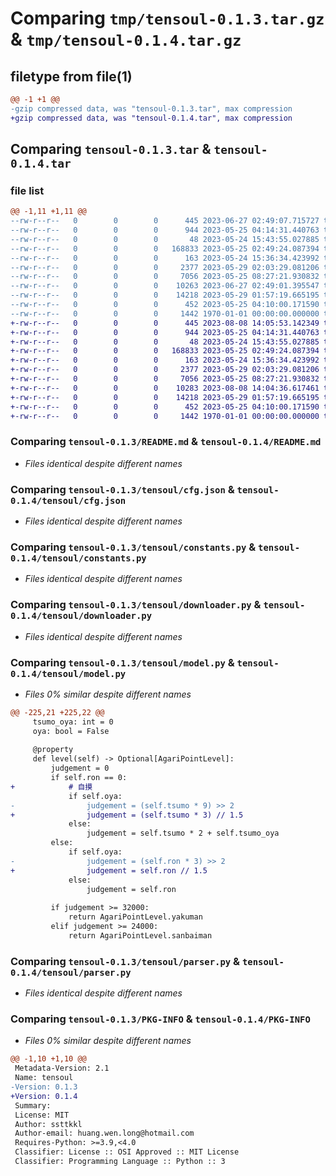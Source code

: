# Comparing `tmp/tensoul-0.1.3.tar.gz` & `tmp/tensoul-0.1.4.tar.gz`

## filetype from file(1)

```diff
@@ -1 +1 @@
-gzip compressed data, was "tensoul-0.1.3.tar", max compression
+gzip compressed data, was "tensoul-0.1.4.tar", max compression
```

## Comparing `tensoul-0.1.3.tar` & `tensoul-0.1.4.tar`

### file list

```diff
@@ -1,11 +1,11 @@
--rw-r--r--   0        0        0      445 2023-06-27 02:49:07.715727 tensoul-0.1.3/pyproject.toml
--rw-r--r--   0        0        0      944 2023-05-25 04:14:31.440763 tensoul-0.1.3/README.md
--rw-r--r--   0        0        0       48 2023-05-24 15:43:55.027885 tensoul-0.1.3/tensoul/__init__.py
--rw-r--r--   0        0        0   168833 2023-05-25 02:49:24.087394 tensoul-0.1.3/tensoul/cfg.json
--rw-r--r--   0        0        0      163 2023-05-24 15:36:34.423992 tensoul-0.1.3/tensoul/cfg.py
--rw-r--r--   0        0        0     2377 2023-05-29 02:03:29.081206 tensoul-0.1.3/tensoul/constants.py
--rw-r--r--   0        0        0     7056 2023-05-25 08:27:21.930832 tensoul-0.1.3/tensoul/downloader.py
--rw-r--r--   0        0        0    10263 2023-06-27 02:49:01.395547 tensoul-0.1.3/tensoul/model.py
--rw-r--r--   0        0        0    14218 2023-05-29 01:57:19.665195 tensoul-0.1.3/tensoul/parser.py
--rw-r--r--   0        0        0      452 2023-05-25 04:10:00.171590 tensoul-0.1.3/tensoul/utils.py
--rw-r--r--   0        0        0     1442 1970-01-01 00:00:00.000000 tensoul-0.1.3/PKG-INFO
+-rw-r--r--   0        0        0      445 2023-08-08 14:05:53.142349 tensoul-0.1.4/pyproject.toml
+-rw-r--r--   0        0        0      944 2023-05-25 04:14:31.440763 tensoul-0.1.4/README.md
+-rw-r--r--   0        0        0       48 2023-05-24 15:43:55.027885 tensoul-0.1.4/tensoul/__init__.py
+-rw-r--r--   0        0        0   168833 2023-05-25 02:49:24.087394 tensoul-0.1.4/tensoul/cfg.json
+-rw-r--r--   0        0        0      163 2023-05-24 15:36:34.423992 tensoul-0.1.4/tensoul/cfg.py
+-rw-r--r--   0        0        0     2377 2023-05-29 02:03:29.081206 tensoul-0.1.4/tensoul/constants.py
+-rw-r--r--   0        0        0     7056 2023-05-25 08:27:21.930832 tensoul-0.1.4/tensoul/downloader.py
+-rw-r--r--   0        0        0    10283 2023-08-08 14:04:36.617461 tensoul-0.1.4/tensoul/model.py
+-rw-r--r--   0        0        0    14218 2023-05-29 01:57:19.665195 tensoul-0.1.4/tensoul/parser.py
+-rw-r--r--   0        0        0      452 2023-05-25 04:10:00.171590 tensoul-0.1.4/tensoul/utils.py
+-rw-r--r--   0        0        0     1442 1970-01-01 00:00:00.000000 tensoul-0.1.4/PKG-INFO
```

### Comparing `tensoul-0.1.3/README.md` & `tensoul-0.1.4/README.md`

 * *Files identical despite different names*

### Comparing `tensoul-0.1.3/tensoul/cfg.json` & `tensoul-0.1.4/tensoul/cfg.json`

 * *Files identical despite different names*

### Comparing `tensoul-0.1.3/tensoul/constants.py` & `tensoul-0.1.4/tensoul/constants.py`

 * *Files identical despite different names*

### Comparing `tensoul-0.1.3/tensoul/downloader.py` & `tensoul-0.1.4/tensoul/downloader.py`

 * *Files identical despite different names*

### Comparing `tensoul-0.1.3/tensoul/model.py` & `tensoul-0.1.4/tensoul/model.py`

 * *Files 0% similar despite different names*

```diff
@@ -225,21 +225,22 @@
     tsumo_oya: int = 0
     oya: bool = False
 
     @property
     def level(self) -> Optional[AgariPointLevel]:
         judgement = 0
         if self.ron == 0:
+            # 自摸
             if self.oya:
-                judgement = (self.tsumo * 9) >> 2
+                judgement = (self.tsumo * 3) // 1.5
             else:
                 judgement = self.tsumo * 2 + self.tsumo_oya
         else:
             if self.oya:
-                judgement = (self.ron * 3) >> 2
+                judgement = self.ron // 1.5
             else:
                 judgement = self.ron
 
         if judgement >= 32000:
             return AgariPointLevel.yakuman
         elif judgement >= 24000:
             return AgariPointLevel.sanbaiman
```

### Comparing `tensoul-0.1.3/tensoul/parser.py` & `tensoul-0.1.4/tensoul/parser.py`

 * *Files identical despite different names*

### Comparing `tensoul-0.1.3/PKG-INFO` & `tensoul-0.1.4/PKG-INFO`

 * *Files 0% similar despite different names*

```diff
@@ -1,10 +1,10 @@
 Metadata-Version: 2.1
 Name: tensoul
-Version: 0.1.3
+Version: 0.1.4
 Summary: 
 License: MIT
 Author: ssttkkl
 Author-email: huang.wen.long@hotmail.com
 Requires-Python: >=3.9,<4.0
 Classifier: License :: OSI Approved :: MIT License
 Classifier: Programming Language :: Python :: 3
```

